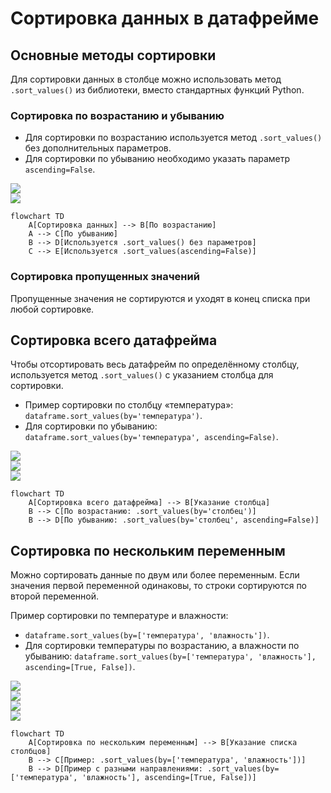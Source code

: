 # Сортировка данных в датафрейме

## Основные методы сортировки

Для сортировки данных в столбце можно использовать метод `.sort_values()` из библиотеки, вместо стандартных функций Python.

### Сортировка по возрастанию и убыванию

- Для сортировки по возрастанию используется метод `.sort_values()` без дополнительных параметров.
- Для сортировки по убыванию необходимо указать параметр `ascending=False`.

![](images/LEC_02_PART_03_P/000040s_top_3.jpg)  
![](images/LEC_02_PART_03_P/000080s_top_10.jpg)  

```mermaid
flowchart TD
    A[Сортировка данных] --> B[По возрастанию]
    A --> C[По убыванию]
    B --> D[Используется .sort_values() без параметров]
    C --> E[Используется .sort_values(ascending=False)]
```

### Сортировка пропущенных значений

Пропущенные значения не сортируются и уходят в конец списка при любой сортировке.

## Сортировка всего датафрейма

Чтобы отсортировать весь датафрейм по определённому столбцу, используется метод `.sort_values()` с указанием столбца для сортировки.

- Пример сортировки по столбцу «температура»: `dataframe.sort_values(by='температура')`.
- Для сортировки по убыванию: `dataframe.sort_values(by='температура', ascending=False)`.

![](images/LEC_02_PART_03_P/000139s_top_2.jpg)  
![](images/LEC_02_PART_03_P/000149s_top_7.jpg)  
![](images/LEC_02_PART_03_P/000159s_top_6.jpg)  

```mermaid
flowchart TD
    A[Сортировка всего датафрейма] --> B[Указание столбца]
    B --> C[По возрастанию: .sort_values(by='столбец')]
    B --> D[По убыванию: .sort_values(by='столбец', ascending=False)]
```

## Сортировка по нескольким переменным

Можно сортировать данные по двум или более переменным. Если значения первой переменной одинаковы, то строки сортируются по второй переменной.

Пример сортировки по температуре и влажности:
- `dataframe.sort_values(by=['температура', 'влажность'])`.
- Для сортировки температуры по возрастанию, а влажности по убыванию: `dataframe.sort_values(by=['температура', 'влажность'], ascending=[True, False])`.

![](images/LEC_02_PART_03_P/000189s_top_8.jpg)  
![](images/LEC_02_PART_03_P/000229s_top_4.jpg)  
![](images/LEC_02_PART_03_P/000259s_top_9.jpg)  
![](images/LEC_02_PART_03_P/000269s_top_5.jpg)  

```mermaid
flowchart TD
    A[Сортировка по нескольким переменным] --> B[Указание списка столбцов]
    B --> C[Пример: .sort_values(by=['температура', 'влажность'])]
    B --> D[Пример с разными направлениями: .sort_values(by=['температура', 'влажность'], ascending=[True, False])]
```